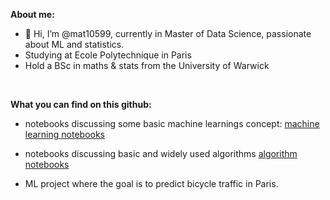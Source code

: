 **About me:** 
- 👋 Hi, I’m @mat10599, currently in Master of Data Science, passionate about ML and statistics.
- Studying at Ecole Polytechnique in Paris 
- Hold a BSc in maths & stats from the University of Warwick 
<br>

**What you can find on this github:**

- notebooks discussing some basic machine learnings concept:
    [machine learning notebooks](https://github.com/mat10599/machine-learning-notebooks)
  
- notebooks discussing basic and widely used algorithms 
    [algorithm notebooks](https://github.com/mat10599/algorithm)
    
- ML project where the goal is to predict bicycle traffic in Paris.
